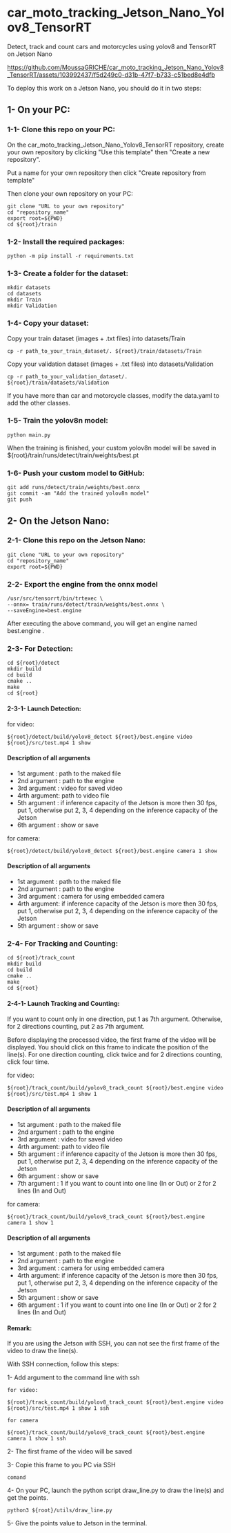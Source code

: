# car_moto_tracking_Jetson_Nano_Yolov8_TensorRT
Detect, track and count cars and motorcycles using yolov8 and TensorRT on Jetson Nano

https://github.com/MoussaGRICHE/car_moto_tracking_Jetson_Nano_Yolov8_TensorRT/assets/103992437/f5d249c0-d31b-47f7-b733-c51bed8e4dfb

To deploy this work on a Jetson Nano, you should do it in two steps:

## 1- On your PC:
### 1-1- Clone this repo on your PC:
On the car_moto_tracking_Jetson_Nano_Yolov8_TensorRT repository, create your own repository by clicking "Use this template" then "Create a new repository".

Put a name for your own repository then click "Create repository from template"

Then clone your own repository on your PC: 

	git clone "URL to your own repository"
	cd "repository_name"
	export root=${PWD}
	cd ${root}/train

### 1-2- Install the required packages:

	python -m pip install -r requirements.txt

### 1-3- Create a folder for the dataset:

	mkdir datasets
	cd datasets
	mkdir Train 
	mkdir Validation

### 1-4- Copy your dataset:
Copy your train dataset (images + .txt files) into datasets/Train

	cp -r path_to_your_train_dataset/. ${root}/train/datasets/Train

Copy your validation dataset (images + .txt files) into datasets/Validation

	cp -r path_to_your_validation_dataset/. ${root}/train/datasets/Validation


If you have more than car and motorcycle classes, modify the data.yaml to add the other classes.

### 1-5- Train the yolov8n model:

	python main.py

When the training is finished, your custom yolov8n model will be saved in 
${root}/train/runs/detect/train/weights/best.pt

### 1-6- Push your custom model to GitHub:

	git add runs/detect/train/weights/best.onnx
	git commit -am "Add the trained yolov8n model"
	git push

## 2- On the Jetson Nano:
### 2-1- Clone this repo on the Jetson Nano:

	git clone "URL to your own repository"
	cd "repository_name"
	export root=${PWD}

### 2-2- Export the engine from the onnx model

	/usr/src/tensorrt/bin/trtexec \
	--onnx= train/runs/detect/train/weights/best.onnx \
	--saveEngine=best.engine

After executing the above command, you will get an engine named best.engine .

### 2-3- For Detection:

	cd ${root}/detect
	mkdir build
	cd build
	cmake ..
	make
	cd ${root}

#### 2-3-1- Launch Detection:
for video:

	${root}/detect/build/yolov8_detect ${root}/best.engine video ${root}/src/test.mp4 1 show


#### Description of all arguments

- 1st argument : path to the maked file
- 2nd argument : path to the engine
- 3rd argument : video for saved video
- 4rth argument: path to video file
- 5th argument : if inference capacity of the Jetson is more then 30 fps, put 1, otherwise put 2, 3, 4 depending on the inference capacity of the Jetson
- 6th argument : show or save

for camera:

	${root}/detect/build/yolov8_detect ${root}/best.engine camera 1 show

#### Description of all arguments

- 1st argument : path to the maked file
- 2nd argument : path to the engine
- 3rd argument : camera for using embedded camera
- 4rth argument: if inference capacity of the Jetson is more then 30 fps, put 1, otherwise put 2, 3, 4 depending on the inference capacity of the Jetson
- 5th argument : show or save


### 2-4- For Tracking and Counting:

	cd ${root}/track_count
	mkdir build
	cd build
	cmake ..
	make
	cd ${root}

#### 2-4-1- Launch Tracking and Counting:
If you want to count only in one direction, put 1 as 7th argument. Otherwise, for 2 directions counting, put 2 as 7th argument.

Before displaying the processed video, the first frame of the video will be displayed. You should click on this frame to indicate the position of the line(s). For one direction counting, click twice and for 2 directions counting, click four time.

for video:

	${root}/track_count/build/yolov8_track_count ${root}/best.engine video ${root}/src/test.mp4 1 show 1

#### Description of all arguments

- 1st argument : path to the maked file
- 2nd argument : path to the engine
- 3rd argument : video for saved video
- 4rth argument: path to video file
- 5th argument : if inference capacity of the Jetson is more then 30 fps, put 1, otherwise put 2, 3, 4 depending on the inference capacity of the Jetson
- 6th argument : show or save
- 7th argument : 1 if you want to count into one line (In or Out) or 2 for 2 lines (In and Out)

for camera:

	${root}/track_count/build/yolov8_track_count ${root}/best.engine camera 1 show 1

#### Description of all arguments

- 1st argument : path to the maked file
- 2nd argument : path to the engine
- 3rd argument : camera for using embedded camera
- 4rth argument: if inference capacity of the Jetson is more then 30 fps, put 1, otherwise put 2, 3, 4 depending on the inference capacity of the Jetson
- 5th argument : show or save
- 6th argument : 1 if you want to count into one line (In or Out) or 2 for 2 lines (In and Out)

#### Remark:
If you are using the Jetson with SSH, you can not see the first frame of the video to draw the line(s). 

With SSH connection, follow this steps:

1- Add argument to the command line with ssh

	for video:

	${root}/track_count/build/yolov8_track_count ${root}/best.engine video ${root}/src/test.mp4 1 show 1 ssh
	
	for camera
	
	${root}/track_count/build/yolov8_track_count ${root}/best.engine camera 1 show 1 ssh
	
2- The first frame of the video will be saved

3- Copie this frame to you PC via SSH

	comand
	
4- On your PC, launch the python script draw_line.py to draw the line(s) and get the points.

	python3 ${root}/utils/draw_line.py
	
5- Give the points value to Jetson in the terminal.
	

	
